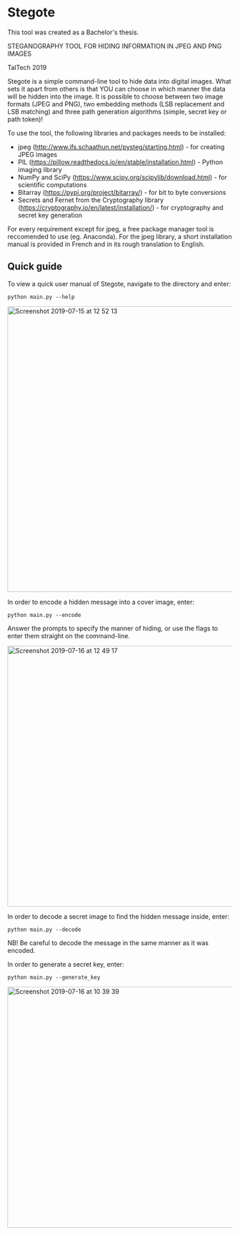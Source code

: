 # Stegote

This tool was created as a Bachelor's thesis.

STEGANOGRAPHY TOOL FOR HIDING INFORMATION IN JPEG AND PNG IMAGES

TalTech 2019

Stegote is a simple command-line tool to hide data into digital images. What sets it apart from others is that YOU can choose in which manner the data will be hidden into the image. It is possible to choose between two image formats (JPEG and PNG), two embedding methods (LSB replacement and LSB matching) and three path generation algorithms (simple, secret key or path token)!

To use the tool, the following libraries and packages needs to be installed:
* jpeg (http://www.ifs.schaathun.net/pysteg/starting.html) - for creating JPEG images
* PIL (https://pillow.readthedocs.io/en/stable/installation.html) - Python imaging library
* NumPy and SciPy (https://www.scipy.org/scipylib/download.html) - for scientific computations
* Bitarray (https://pypi.org/project/bitarray/) - for bit to byte conversions
* Secrets and Fernet from the Cryptography library (https://cryptography.io/en/latest/installation/) - for cryptography and secret key generation

For every requirement except for jpeg, a free package manager tool is reccomended to use (eg. Anaconda). For the jpeg library, a short installation manual is provided in French and in its rough translation to English.

## Quick guide

To view a quick user manual of Stegote, navigate to the directory and enter:

```python main.py --help```

<img width="640" alt="Screenshot 2019-07-15 at 12 52 13" src="https://user-images.githubusercontent.com/29357315/62554616-13401b00-b87a-11e9-9a74-f3b4c8296927.png">

In order to encode a hidden message into a cover image, enter:

```python main.py --encode```

Answer the prompts to specify the manner of hiding, or use the flags to enter them straight on the command-line.

<img width="584" alt="Screenshot 2019-07-16 at 12 49 17" src="https://user-images.githubusercontent.com/29357315/62554834-83e73780-b87a-11e9-8417-946fdbcb2bed.png">

In order to decode a secret image to find the hidden message inside, enter:

```python main.py --decode```

NB! Be careful to decode the message in the same manner as it was encoded. 

In order to generate a secret key, enter:

```python main.py --generate_key```

<img width="540" alt="Screenshot 2019-07-16 at 10 39 39" src="https://user-images.githubusercontent.com/29357315/62555003-d58fc200-b87a-11e9-974d-9b85dcdb3c1a.png">









